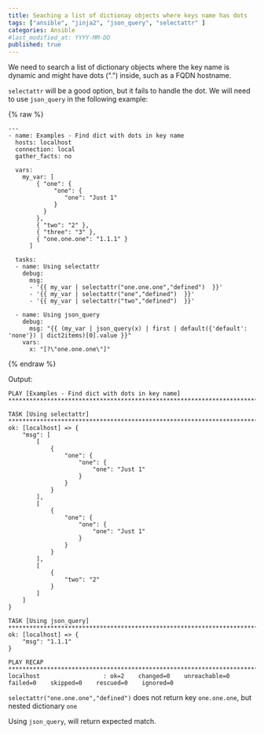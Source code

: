 ```yaml
---
title: Seaching a list of dictionay objects where keys name has dots
tags: ["ansible", "jinja2", "json_query", "selectattr" ]
categories: Ansible
#last_modified_at: YYYY-MM-DD
published: true
---
```


We need to search a list of dictionary objects where the key name is dynamic and might have dots (".") inside, such as a FQDN hostname.

`selectattr` will be a good option, but it fails to handle the dot.  We will need to use `json_query` in the following example:

{% raw %}
````
---
- name: Examples - Find dict with dots in key name
  hosts: localhost
  connection: local
  gather_facts: no

  vars:
    my_var: [
        { "one": {
             "one": {
                "one": "Just 1"
             }
          }
        },
        { "two": "2" },
        { "three": "3" },
        { "one.one.one": "1.1.1" }
      ]

  tasks:
  - name: Using selectattr
    debug:
      msg:
      - '{{ my_var | selectattr("one.one.one","defined")  }}'
      - '{{ my_var | selectattr("one","defined")  }}'
      - '{{ my_var | selectattr("two","defined")  }}'

  - name: Using json_query
    debug:
      msg: "{{ (my_var | json_query(x) | first | default({'default': 'none'}) | dict2items)[0].value }}"
    vars:
      x: "[?\"one.one.one\"]"
````
{% endraw %}

Output:
````
PLAY [Examples - Find dict with dots in key name] ********************************************************************************

TASK [Using selectattr] **********************************************************************************************************
ok: [localhost] => {
    "msg": [
        [
            {
                "one": {
                    "one": {
                        "one": "Just 1"
                    }
                }
            }
        ],
        [
            {
                "one": {
                    "one": {
                        "one": "Just 1"
                    }
                }
            }
        ],
        [
            {
                "two": "2"
            }
        ]
    ]
}

TASK [Using json_query] **********************************************************************************************************
ok: [localhost] => {
    "msg": "1.1.1"
}

PLAY RECAP ***********************************************************************************************************************
localhost                  : ok=2    changed=0    unreachable=0    failed=0    skipped=0    rescued=0    ignored=0   
````

`selectattr("one.one.one","defined")` does not return key `one.one.one`, but nested dictionary `one`

Using `json_query`, will return expected match.